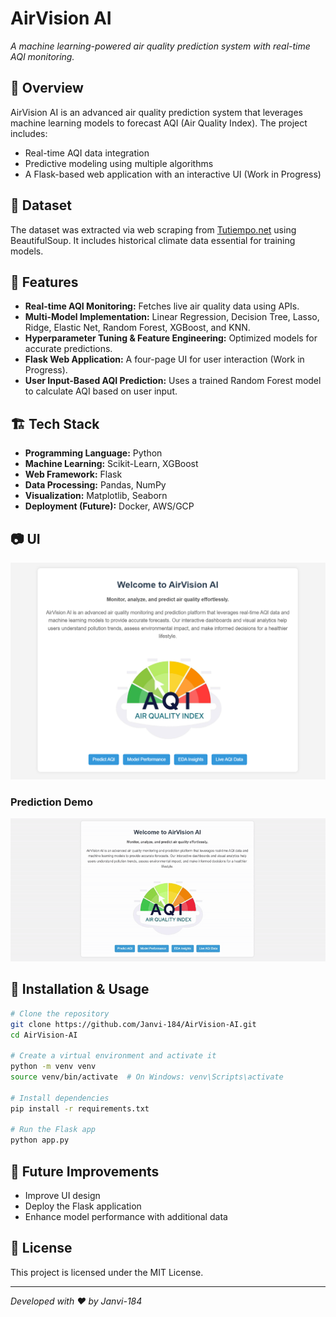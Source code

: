 # AirVision AI
*A machine learning-powered air quality prediction system with real-time AQI monitoring.*

## 📌 Overview
AirVision AI is an advanced air quality prediction system that leverages machine learning models to forecast AQI (Air Quality Index). The project includes:
- Real-time AQI data integration
- Predictive modeling using multiple algorithms
- A Flask-based web application with an interactive UI (Work in Progress)

## 📂 Dataset
The dataset was extracted via web scraping from [Tutiempo.net](http://en.tutiempo.net/climate) using BeautifulSoup. It includes historical climate data essential for training models.

## 🚀 Features
- **Real-time AQI Monitoring:** Fetches live air quality data using APIs.
- **Multi-Model Implementation:** Linear Regression, Decision Tree, Lasso, Ridge, Elastic Net, Random Forest, XGBoost, and KNN.
- **Hyperparameter Tuning & Feature Engineering:** Optimized models for accurate predictions.
- **Flask Web Application:** A four-page UI for user interaction (Work in Progress).
- **User Input-Based AQI Prediction:** Uses a trained Random Forest model to calculate AQI based on user input.

## 🏗️ Tech Stack
- **Programming Language:** Python
- **Machine Learning:** Scikit-Learn, XGBoost
- **Web Framework:** Flask
- **Data Processing:** Pandas, NumPy
- **Visualization:** Matplotlib, Seaborn
- **Deployment (Future):** Docker, AWS/GCP


## 📷 UI

![Home Page](screenshots/home.png)

### Prediction Demo
![Prediction Demo](screenshots/Predict_AirVision_AI.gif)


## 🔧 Installation & Usage
```bash
# Clone the repository
git clone https://github.com/Janvi-184/AirVision-AI.git
cd AirVision-AI

# Create a virtual environment and activate it
python -m venv venv
source venv/bin/activate  # On Windows: venv\Scripts\activate

# Install dependencies
pip install -r requirements.txt

# Run the Flask app
python app.py
```

## 📌 Future Improvements
- Improve UI design
- Deploy the Flask application
- Enhance model performance with additional data

## 📜 License
This project is licensed under the MIT License.

---
*Developed with ❤️ by Janvi-184*
